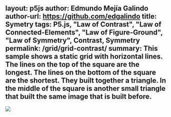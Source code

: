 layout: p5js
author: Edmundo Mejía Galindo
author-url: https://github.com/edgalindo
title: Symetry
tags: P5.js, "Law of Contrast", "Law of Connected-Elements", "Law of Figure-Ground", "Law of Symmetry", Contrast, Symmetry
permalink: /grid/grid-contrast/
summary: This sample shows a static grid with horizontal lines. The lines on the top of the square are the longest. The lines on the bottom of the square are the shortest. They built together a triangle. In the middle of the square is another small triangle that built the same image that is built before.
---
![](./.png)
